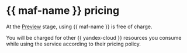 # {{ maf-name }} pricing

At the [Preview](../overview/concepts/launch-stages.md) stage, using {{ maf-name }} is free of charge.

You will be charged for other {{ yandex-cloud }} resources you consume while using the service according to their pricing policy.
